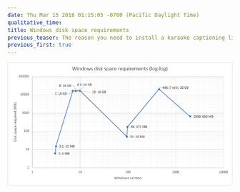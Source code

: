 ```yaml
---
date: Thu Mar 15 2018 01:15:05 -0700 (Pacific Daylight Time)
qualitative_time: 
title: Windows disk space requirements
previous_teaser: The reason you need to install a karaoke captioning library if you want to change your desktop wallpaper
previous_first: true
---
```

![It's gone up over time.](/assets/2018/windows-size-chart.png)
